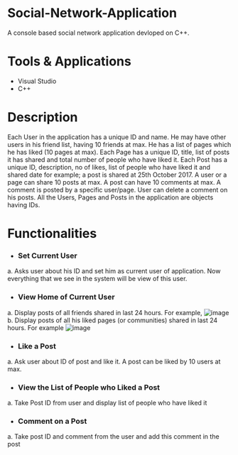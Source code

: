 # Social-Network-Application
A console based social network application devloped on C++.

# Tools & Applications
- Visual Studio
- C++

# Description
Each User in the application has a unique ID and name. He may have other users in his friend list, having 10 friends at max. He has a list of pages which he has liked (10 pages at max). Each Page has a unique ID, title, list of posts it has shared and total number of people who have liked it. Each Post has a unique ID, description, no of likes, list of people who have liked it and shared date for example; a post is shared at 25th October 2017. A user or a page can share 10 posts at max. A post can have 10 comments at max. A comment is posted by a specific user/page. User can delete a comment on his posts. All the Users, Pages and Posts in the application are objects having IDs.

# Functionalities
- ### Set Current User
a.	Asks user about his ID and set him as current user of application. Now everything that we see in the system will be view of this user.
- ### View Home of Current User
a.	Display posts of all friends shared in last 24 hours. For example,
![image](https://user-images.githubusercontent.com/85407775/120929405-5c758600-c702-11eb-8fc9-5d5fcc805aed.png)
b.	Display posts of all his liked pages (or communities) shared in last 24 hours. For example 
![image](https://user-images.githubusercontent.com/85407775/120929461-88910700-c702-11eb-8379-dadebf1409a1.png)
- ### Like a Post
a.	Ask user about ID of post and like it. A post can be liked by 10 users at max.
- ### View the List of People who Liked a Post
a.	Take Post ID from user and display list of people who have liked it
- ### Comment on a Post
a.	Take post ID and comment from the user and add this comment in the post
